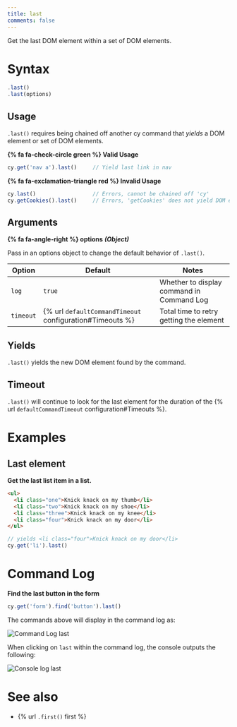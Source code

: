 ```yaml
---
title: last
comments: false
---
```


Get the last DOM element within a set of DOM elements.

# Syntax

```javascript
.last()
.last(options)
```

## Usage

`.last()` requires being chained off another cy command that *yields* a DOM element or set of DOM elements.

**{% fa fa-check-circle green %} Valid Usage**

```javascript
cy.get('nav a').last()     // Yield last link in nav
```

**{% fa fa-exclamation-triangle red %} Invalid Usage**

```javascript
cy.last()                  // Errors, cannot be chained off 'cy'
cy.getCookies().last()     // Errors, 'getCookies' does not yield DOM element
```

## Arguments

**{% fa fa-angle-right %} options**  ***(Object)***

Pass in an options object to change the default behavior of `.last()`.

Option | Default | Notes
--- | --- | ---
`log` | `true` | Whether to display command in Command Log
`timeout` | {% url `defaultCommandTimeout` configuration#Timeouts %} | Total time to retry getting the element

## Yields

`.last()` yields the new DOM element found by the command.

## Timeout

`.last()` will continue to look for the last element for the duration of the {% url `defaultCommandTimeout` configuration#Timeouts %}.

# Examples

## Last element

**Get the last list item in a list.**

```html
<ul>
  <li class="one">Knick knack on my thumb</li>
  <li class="two">Knick knack on my shoe</li>
  <li class="three">Knick knack on my knee</li>
  <li class="four">Knick knack on my door</li>
</ul>
```

```javascript
// yields <li class="four">Knick knack on my door</li>
cy.get('li').last()
```

# Command Log

**Find the last button in the form**

```javascript
cy.get('form').find('button').last()
```

The commands above will display in the command log as:

![Command Log last](/img/api/commands/last/find-the-last-button-in-a-form.png)

When clicking on `last` within the command log, the console outputs the following:

![Console log last](/img/api/commands/last/inspect-last-element-in-console.png)

# See also

- {% url `.first()` first %}
